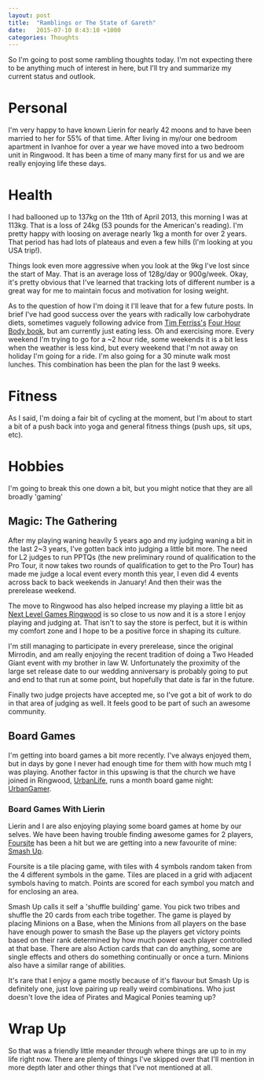```yaml
---
layout: post
title:  "Ramblings or The State of Gareth"
date:   2015-07-10 8:43:10 +1000
categories: Thoughts
---
```


So I'm going to post some rambling thoughts today. I'm not expecting there to be anything much of 
interest in here, but I'll try and summarize my current status and outlook.

# Personal

I'm very happy to have known Lierin for nearly 42 moons and to have been married to her for 55% of 
that time. After living in my/our one bedroom apartment in Ivanhoe for over a year we have moved 
into a two bedroom unit in Ringwood. It has been a time of many many first for us and we are really 
enjoying life these days.

# Health

I had ballooned up to 137kg on the 11th of April 2013, this morning I was at 113kg. That is a loss 
of 24kg (53 pounds for the American's reading). I'm pretty happy with loosing on average nearly 1kg 
a month for over 2 years. That period has had lots of plateaus and even a few hills (I'm looking at 
you USA trip!).

Things look even more aggressive when you look at the 9kg I've lost since the start of May. That is 
an average loss of 128g/day or 900g/week. Okay, it's pretty obvious that I've learned that tracking 
lots of different number is a great way for me to maintain focus and motivation for losing weight.

As to the question of how I'm doing it I'll leave that for a few future posts. In brief I've had 
good success over the years with radically low carbohydrate diets, sometimes vaguely following advice
from [Tim Ferriss's][2] [Four Hour Body book][3], but am currently just eating less. Oh and exercising more.
Every weekend I'm trying to go for a ~2 hour ride, some weekends it is a bit less when the weather is 
less kind, but every weekend that I'm not away on holiday I'm going for a ride. I'm also going for a
30 minute walk most lunches. This combination has been the plan for the last 9 weeks.

# Fitness

As I said, I'm doing a fair bit of cycling at the moment, but I'm about to start a bit of a push back into yoga and
general fitness things (push ups, sit ups, etc).

# Hobbies

I'm going to break this one down a bit, but you might notice that they are all broadly 'gaming'

## Magic: The Gathering

After my playing waning heavily 5 years ago and my judging waning a bit in the last 2~3 years, I've
gotten back into judging a little bit more. The need for L2 judges to run PPTQs (the new preliminary
round of qualification to the Pro Tour, it now takes two rounds of qualification to get to the Pro 
Tour) has made me judge a local event every month this year, I even did 4 events across back to back 
weekends in January! And then their was the prerelease weekend. 

The move to Ringwood has also helped increase my playing a little bit as [Next Level Games Ringwood][1]
is so close to us now and it is a store I enjoy playing and judging at. That isn't to say the store is 
perfect, but it is within my comfort zone and I hope to be a positive force in shaping its culture.

I'm still managing to participate in every prerelease, since the original Mirrodin, and am really 
enjoying the recent tradition of doing a Two Headed Giant event with my brother in law W. Unfortunately
the proximity of the large set release date to our wedding anniversary is probably going to put and end
to that run at some point, but hopefully that date is far in the future.

Finally two judge projects have accepted me, so I've got a bit of work to do in that area of judging as
well. It feels good to be part of such an awesome community.

## Board Games

I'm getting into board games a bit more recently. I've always enjoyed them, but in days by gone I never
had enough time for them with how much mtg I was playing. Another factor in this upswing is that the 
church we have joined in Ringwood, [UrbanLife][4], runs a month board game night: [UrbanGamer][5].

### Board Games With Lierin

Lierin and I are also enjoying playing some board games at home by our selves. We have been having trouble 
finding awesome games for 2 players, [Foursite][6] has been a hit but we are getting into a new favourite
of mine: [Smash Up][7]. 

Foursite is a tile placing game, with tiles with 4 symbols random taken from the 4 different symbols in 
the game. Tiles are placed in a grid with adjacent symbols having to match. Points are scored for each 
symbol you match and for enclosing an area.

Smash Up calls it self a 'shuffle building' game. You pick two tribes and shuffle the 20 cards from each 
tribe together. The game is played by placing Minions on a Base, when the Minions from all players on the 
base have enough power to smash the Base up the players get victory points based on their rank determined 
by how much power each player controlled at that base. There are also Action cards that can do anything,
some are single effects and others do something continually or once a turn. Minions also have a similar 
range of abilities.

It's rare that I enjoy a game mostly because of it's flavour but Smash Up is definitely one, just love
pairing up really weird combinations. Who just doesn't love the idea of Pirates and Magical Ponies 
teaming up?

# Wrap Up

So that was a friendly little meander through where things are up to in my life right now. There are plenty
of things I've skipped over that I'll mention in more depth later and other things that I've not mentioned 
at all. 





[1]: http://www.nextlevelgames.com.au/ringwood/
[2]: http://fourhourworkweek.com/blog/
[3]: http://www.amazon.com/gp/product/030746363X/ref=as_li_tl?ie=UTF8&camp=1789&creative=9325&creativeASIN=030746363X&linkCode=as2&tag=rocpapdyn-20&linkId=3RQSIOTYCQ6NYK3A
[4]: http://www.urbanlife.org.au/
[5]: https://www.facebook.com/groups/urbangamer.ringwood/?ref=ts&fref=ts
[6]: https://boardgamegeek.com/boardgame/31713/foursite
[7]: http://www.amazon.com/gp/product/B00875JE0C/ref=as_li_tl?ie=UTF8&camp=1789&creative=9325&creativeASIN=B00875JE0C&linkCode=as2&tag=rocpapdyn-20&linkId=MPTVX6UVET5TI3MG

